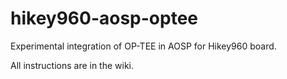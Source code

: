 # hikey960-aosp-optee

Experimental integration of OP-TEE in AOSP for Hikey960 board.

All instructions are in the wiki.
